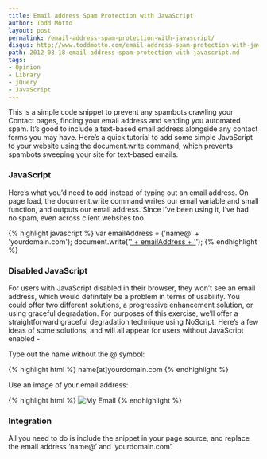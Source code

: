 ```yaml
---
title: Email address Spam Protection with JavaScript
author: Todd Motto
layout: post
permalink: /email-address-spam-protection-with-javascript/
disqus: http://www.toddmotto.com/email-address-spam-protection-with-javascript
path: 2012-08-18-email-address-spam-protection-with-javascript.md
tags:
- Opinion
- Library
- jQuery
- JavaScript
---
```


This is a simple code snippet to prevent any spambots crawling your Contact pages, finding your email address and sending you automated spam. It’s good to include a text-based email address alongside any contact forms you may have. Here’s a quick tutorial to add some simple JavaScript to your website using the document.write command, which prevents spambots sweeping your site for text-based emails.

### JavaScript

Here’s what you’d need to add instead of typing out an email address. On page load, the document.write command writes our email variable and small function, and outputs our email address. Since I’ve been using it, I’ve had no spam, even across client websites too.

{% highlight javascript %}
var emailAddress = ('name@' + 'yourdomain.com');
document.write('<a href="mailto:' + emailAddress + '">' + emailAddress + '</a>');
{% endhighlight %}

### Disabled JavaScript
For users with JavaScript disabled in their browser, they won’t see an email address, which would definitely be a problem in terms of usability. You could offer two different solutions, a progressive enhancement solution, or using graceful degradation. For purposes of this exercise, we’ll offer a straightforward graceful degradation technique using NoScript. Here’s a few ideas of some solutions, and will all appear for users without JavaScript enabled -

Type out the name without the @ symbol:

{% highlight html %}
    <noscript>name[at]yourdomain.com</noscript>
{% endhighlight %}

Use an image of your email address:

{% highlight html %}
    <noscript><img src="img/email-address.jpg" alt="My Email"></noscript>
{% endhighlight %}

### Integration

All you need to do is include the snippet in your page source, and replace the email address ‘name@’ and ‘yourdomain.com’.
